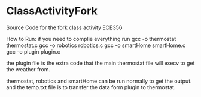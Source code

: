 # ClassActivityFork
Source Code for the fork class activity ECE356


How to Run:
if you need to complie everything run 
gcc -o thermostat thermostat.c
gcc -o robotics robotics.c
gcc -o smartHome smartHome.c
gcc -o plugin plugin.c

the plugin file is the extra code that the main thermostat file will execv to get the weather from.

thermostat, robotics and smartHome can be run normally to get the output. and the temp.txt file is to transfer the data form plugin to thermostat.
